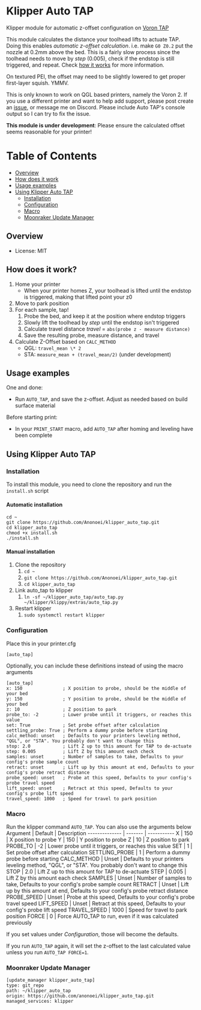 # Klipper Auto TAP
 Klipper module for automatic z-offset configuration on [Voron TAP](https://github.com/VoronDesign/Voron-Tap)

This module calculates the distance your toolhead lifts to actuate TAP. 
Doing this enables *automatic z-offset calculation*. i.e. make `G0 Z0.2` put the nozzle at 0.2mm above the bed. 
This is a fairly slow process since the toolhead needs to move by *step* (0.005), check if the endstop is still triggered, and repeat. 
Check [how it works](https://github.com/anonoei/klipper_auto_tap#how-does-it-work) for more information. 

On textured PEI, the offset may need to be slightly lowered to get proper first-layer squish. 
YMMV.

This is only known to work on QGL based printers, namely the Voron 2. 
If you use a different printer and want to help add support, please post create an [issue](https://github.com/Anonoei/klipper_auto_tap/issues), or message me on Discord. 
Please include Auto TAP's console output so I can try to fix the issue.

**This module is under development**: Please ensure the calculated offset seems reasonable for your printer!

# Table of Contents
 - [Overview](https://github.com/anonoei/klipper_auto_tap#overview)
 - [How does it work](https://github.com/anonoei/klipper_auto_tap#how-does-it-work)
 - [Usage examples](https://github.com/anonoei/klipper_auto_tap#usage_examples)
 - [Using Klipper Auto TAP](https://github.com/anonoei/klipper_auto_tap#using-klipper-auto-tap)
   - [Installation](https://github.com/anonoei/klipper_auto_tap#installation)
   - [Configuration](https://github.com/anonoei/klipper_auto_tap#configuration)
   - [Macro](https://github.com/anonoei/klipper_auto_tap#macro)
   - [Moonraker Update Manager](https://github.com/anonoei/klipper_auto_tap#moonraker-update-manager)

## Overview
 - License: MIT


## How does it work?
1. Home your printer
   - When your printer homes Z, your toolhead is lifted until the endstop is triggered, making that lifted point your z0
2. Move to park position
3. For each sample, tap!
   1. Probe the bed, and keep it at the position where endstop triggers
   2. Slowly lift the toolhead by *step* until the endstop isn't triggered
   3. Calculate travel distance *travel* = `abs(probe z - measure distance)`
   4. Save the resulting probe, measure distance, and travel
4. Calculate Z-Offset based on `CALC_METHOD`
   - QGL: `travel_mean \* 2`
   - STA: `measure_mean + (travel_mean/2)` (under development)

## Usage examples
One and done:
 - Run `AUTO_TAP`, and save the z-offset. Adjust as needed based on build surface material


Before starting print:
 - In your `PRINT_START` macro, add `AUTO_TAP` after homing and leveling have been complete

## Using Klipper Auto TAP
### Installation
To install this module, you need to clone the repository and run the `install.sh` script

#### Automatic installation
```
cd ~
git clone https://github.com/Anonoei/klipper_auto_tap.git
cd klipper_auto_tap
chmod +x install.sh
./install.sh
```
#### Manual installation
 1. Clone the repository
    1. `cd ~`
    2. `git clone https://github.com/Anonoei/klipper_auto_tap.git`
    3. `cd klipper_auto_tap`
 2. Link auto_tap to klipper
    1. `ln -sf ~/klipper_auto_tap/auto_tap.py ~/klipper/klippy/extras/auto_tap.py`
 3. Restart klipper
    1. `sudo systemctl restart klipper`

### Configuration
Place this in your printer.cfg
```
[auto_tap]
```
Optionally, you can include these definitions instead of using the macro arguments
```
[auto_tap]
x: 150               ; X position to probe, should be the middle of your bed
y: 150               ; Y position to probe, should be the middle of your bed
z: 10                ; Z position to park
probe_to: -2         ; Lower probe until it triggers, or reaches this value
set: True            ; Set probe offset after calculation
settling_probe: True ; Perform a dummy probe before starting
calc_method: unset   ; Defaults to your printers leveling method, "QGL", or "STA". You probably don't want to change this
stop: 2.0            ; Lift Z up to this amount for TAP to de-actuate
step: 0.005          ; Lift Z by this amount each check
samples: unset       ; Number of samples to take, Defaults to your config's probe sample count
retract: unset       ; Lift up by this amount at end, Defaults to your config's probe retract distance
probe_speed: unset   ; Probe at this speed, Defaults to your config's probe travel speed
lift_speed: unset    ; Retract at this speed, Defaults to your config's probe lift speed
travel_speed: 1000   ; Speed for travel to park position
```
### Macro
Run the klipper command `AUTO_TAP`. You can also use the arguments below
Argument       | Default | Description
-------------- | ------- | -----------
X              | 150     | X position to probe
Y              | 150     | Y position to probe
Z              | 10      | Z position to park
PROBE_TO       | -2      | Lower probe until it triggers, or reaches this value
SET            | 1       | Set probe offset after calculation
SETTLING_PROBE | 1       | Perform a dummy probe before starting
CALC_METHOD    | Unset   | Defaults to your printers leveling method, "QGL", or "STA". You probably don't want to change this
STOP           | 2.0     | Lift Z up to this amount for TAP to de-actuate
STEP           | 0.005   | Lift Z by this amount each check
SAMPLES        | Unset   | Number of samples to take, Defaults to your config's probe sample count
RETRACT        | Unset   | Lift up by this amount at end, Defaults to your config's probe retract distance
PROBE_SPEED    | Unset   | Probe at this speed, Defaults to your config's probe travel speed
LIFT_SPEED     | Unset   | Retract at this speed, Defaults to your config's probe lift speed
TRAVEL_SPEED   | 1000    | Speed for travel to park position
FORCE          | 0       | Force AUTO_TAP to run, even if it was calculated previously

If you set values under *Configuration*, those will become the defaults.

If you run `AUTO_TAP` again, it will set the z-offset to the last calculated value unless you run `AUTO_TAP FORCE=1`.

### Moonraker Update Manager
```
[update_manager klipper_auto_tap]
type: git_repo
path: ~/klipper_auto_tap
origin: https://github.com/anonoei/klipper_auto_tap.git
managed_services: klipper
```
